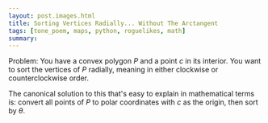 ```yaml
---
layout: post.images.html
title: Sorting Vertices Radially... Without The Arctangent
tags: [tone_poem, maps, python, roguelikes, math]
summary: 
---
```


Problem: You have a convex polygon *P* and a point *c* in its interior. You want to sort the vertices of *P* radially, meaning in either clockwise or counterclockwise order.

The canonical solution to this that's easy to explain in mathematical terms is: convert all points of *P* to polar coordinates with *c* as the origin, then sort by *&theta;*.
